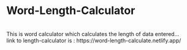 # Word-Length-Calculator
<br>
This is word calculator which calculates the length of data entered...
<br>
link to length-calculator is : https://word-length-calculate.netlify.app/
